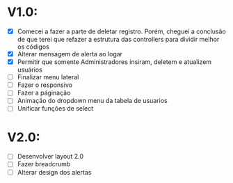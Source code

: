 # V1.0:
  - [x] Comecei a fazer a parte de deletar registro. Porém, cheguei a conclusão de que terei que refazer a estrutura das controllers para dividir melhor os códigos
  - [x] Alterar mensagem de alerta ao logar
  - [x] Permitir que somente Administradores insiram, deletem e atualizem usuários
  - [ ] Finalizar menu lateral
  - [ ] Fazer o responsivo
  - [ ] Fazer a páginação
  - [ ] Animação do dropdown menu da tabela de usuarios
  - [ ] Unificar funções de select

# V2.0:
  - [ ] Desenvolver layout 2.0
  - [ ] Fazer breadcrumb
  - [ ] Alterar design dos alertas